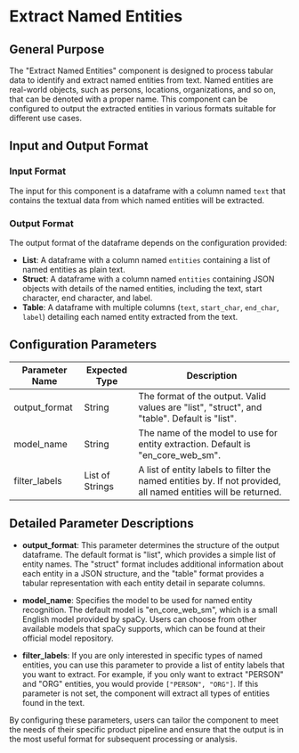 # Extract Named Entities

## General Purpose

The "Extract Named Entities" component is designed to process tabular data to identify and extract named entities from text. Named entities are real-world objects, such as persons, locations, organizations, and so on, that can be denoted with a proper name. This component can be configured to output the extracted entities in various formats suitable for different use cases.

## Input and Output Format

### Input Format

The input for this component is a dataframe with a column named `text` that contains the textual data from which named entities will be extracted.

### Output Format

The output format of the dataframe depends on the configuration provided:

- **List**: A dataframe with a column named `entities` containing a list of named entities as plain text.
- **Struct**: A dataframe with a column named `entities` containing JSON objects with details of the named entities, including the text, start character, end character, and label.
- **Table**: A dataframe with multiple columns (`text`, `start_char`, `end_char`, `label`) detailing each named entity extracted from the text.

## Configuration Parameters

| Parameter Name | Expected Type | Description |
| -------------- | ------------- | ----------- |
| output_format  | String        | The format of the output. Valid values are "list", "struct", and "table". Default is "list". |
| model_name     | String        | The name of the model to use for entity extraction. Default is "en_core_web_sm". |
| filter_labels  | List of Strings | A list of entity labels to filter the named entities by. If not provided, all named entities will be returned. |

## Detailed Parameter Descriptions

- **output_format**: This parameter determines the structure of the output dataframe. The default format is "list", which provides a simple list of entity names. The "struct" format includes additional information about each entity in a JSON structure, and the "table" format provides a tabular representation with each entity detail in separate columns.

- **model_name**: Specifies the model to be used for named entity recognition. The default model is "en_core_web_sm", which is a small English model provided by spaCy. Users can choose from other available models that spaCy supports, which can be found at their official model repository.

- **filter_labels**: If you are only interested in specific types of named entities, you can use this parameter to provide a list of entity labels that you want to extract. For example, if you only want to extract "PERSON" and "ORG" entities, you would provide `["PERSON", "ORG"]`. If this parameter is not set, the component will extract all types of entities found in the text.

By configuring these parameters, users can tailor the component to meet the needs of their specific product pipeline and ensure that the output is in the most useful format for subsequent processing or analysis.